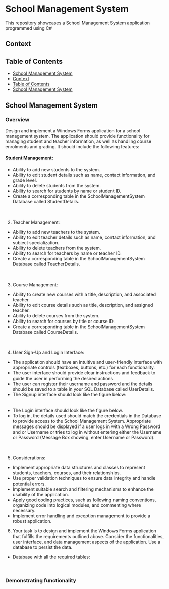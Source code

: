 # School Management System
This repository showcases a School Management System application programmed using C#


## Context



## Table of Contents
- [School Management System](#school-management-system)
- [Context](#table-of-contents)
- [Table of Contents](#table-of-contents)
- [School Management System](#school-management-system-1)



## School Management System
### Overview
Design and implement a Windows Forms application for a school management system. The application should provide functionality for managing student and teacher information, as well as handling course enrolments and grading. It should include the following features:


#### Student Management:
- Ability to add new students to the system. 
- Ability to edit student details such as name, contact information, and grade level. 
- Ability to delete students from the system. 
- Ability to search for students by name or student ID. 
- Create a corresponding table in the SchoolManagementSystem Database called StudentDetails.
<br><br>  <img src="assets/images/SMS1.png" alt="">

2. Teacher Management:
- Ability to add new teachers to the system. 
- Ability to edit teacher details such as name, contact information, and subject specialization. 
- Ability to delete teachers from the system. 
- Ability to search for teachers by name or teacher ID. 
- Create a corresponding table in the SchoolManagementSystem Database called TeacherDetails. 
<br><br>  <img src="assets/images/SMS2.png" alt="">

3. Course Management:
- Ability to create new courses with a title, description, and associated teacher. 
- Ability to edit course details such as title, description, and assigned teacher. 
- Ability to delete courses from the system. 
- Ability to search for courses by title or course ID. 
- Create a corresponding table in the SchoolManagementSystem Database called CourseDetails. 
<br><br>  <img src="assets/images/SMS3.png" alt="">

4. User Sign-Up and Login Interface:
- The application should have an intuitive and user-friendly interface with appropriate controls (textboxes, buttons, etc.) for each functionality. 
- The user interface should provide clear instructions and feedback to guide the user in performing the desired actions. 
- The user can register their username and password and the details should be saved to a table in your SQL Database called UserDetails. 
- The Signup interface should look like the figure below:
<br><br>  <img src="assets/images/SMS4.png" alt="">
- The Login interface should look like the figure below. 
- To log in, the details used should match the credentials in the Database to provide access to the School Management System. Appropriate messages should be displayed if a user logs in with a Wrong Password and or Username or tries to log in without entering either the Username or Password (Message Box showing, enter Username or Password). 
<br><br>  <img src="assets/images/SMS5.png" alt="">

5. Considerations:
- Implement appropriate data structures and classes to represent students, teachers, courses, and their relationships. 
- Use proper validation techniques to ensure data integrity and handle potential errors. 
- Implement suitable search and filtering mechanisms to enhance the usability of the application. 
- Apply good coding practices, such as following naming conventions, organizing code into logical modules, and commenting where necessary. 
- Implement error handling and exception management to provide a robust application. 

6. Your task is to design and implement the Windows Forms application that fulfills the requirements outlined above. Consider the functionalities, user interface, and data management aspects of the application. Use a database to persist the data. 

- Database with all the required tables: 
<br><br>  <img src="assets/images/SMS6.png" alt="">



### Demonstrating functionality
<img src="assets/images" alt="">